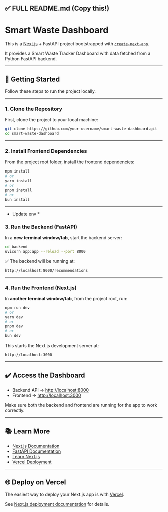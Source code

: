 
## ✅ **FULL README.md (Copy this!)**


# Smart Waste Dashboard

This is a [Next.js](https://nextjs.org) + FastAPI project bootstrapped with [`create-next-app`](https://nextjs.org/docs/app/api-reference/cli/create-next-app).

It provides a Smart Waste Tracker Dashboard with data fetched from a Python FastAPI backend.

---

## 🚀 Getting Started

Follow these steps to run the project locally.

---

### 1. Clone the Repository

First, clone the project to your local machine:

```bash
git clone https://github.com/your-username/smart-waste-dashboard.git
cd smart-waste-dashboard
````

---

### 2. Install Frontend Dependencies

From the project root folder, install the frontend dependencies:

```bash
npm install
# or
yarn install
# or
pnpm install
# or
bun install
```

---


* Update env *

### 3. Run the Backend (FastAPI)

In a **new terminal window/tab**, start the backend server:

```bash
cd backend
uvicorn app:app --reload --port 8000
```

✅ The backend will be running at:

```
http://localhost:8000/recommendations
```

---

### 4. Run the Frontend (Next.js)

In **another terminal window/tab**, from the project root, run:

```bash
npm run dev
# or
yarn dev
# or
pnpm dev
# or
bun dev
```

This starts the Next.js development server at:

```
http://localhost:3000
```

---

## ✔️ Access the Dashboard

* Backend API → [http://localhost:8000](http://localhost:8000/recommendations)
* Frontend → [http://localhost:3000](http://localhost:3000)

Make sure both the backend and frontend are running for the app to work correctly.

---

## 📚 Learn More

* [Next.js Documentation](https://nextjs.org/docs)
* [FastAPI Documentation](https://fastapi.tiangolo.com/)
* [Learn Next.js](https://nextjs.org/learn)
* [Vercel Deployment](https://vercel.com/new?utm_medium=default-template&filter=next.js&utm_source=create-next-app&utm_campaign=create-next-app-readme)

---

## 🌐 Deploy on Vercel

The easiest way to deploy your Next.js app is with [Vercel](https://vercel.com/).

See [Next.js deployment documentation](https://nextjs.org/docs/app/building-your-application/deploying) for details.

````
````
